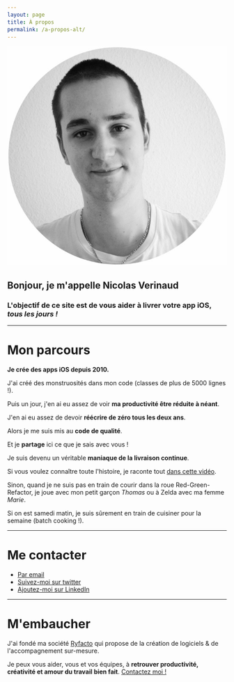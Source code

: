 ```yaml
---
layout: page
title: À propos
permalink: /a-propos-alt/
---
```


<p class="about">
  <img class="left" src="/images/2019/05/Photo-metropolis-rounded.jpg" alt="photo-de-nicolas-verinaud" />
</p>

## Bonjour, je m'appelle Nicolas Verinaud

<h3>L'objectif de ce site est de vous aider à livrer votre app iOS, <em>tous les jours !</em></h3>

<p class="clear space-top-1"></p>

---

<p class="space-top-1"></p>

# Mon parcours

__Je crée des apps iOS depuis 2010.__

J'ai créé des monstruosités dans mon code (classes de plus de 5000 lignes !).

Puis un jour, j'en ai eu assez de voir __ma productivité être réduite à néant__.

J'en ai eu assez de devoir __réécrire de zéro tous les deux ans__.

Alors je me suis mis au __code de qualité__.

Et je __partage__ ici ce que je sais avec vous !

Je suis devenu un véritable __maniaque de la livraison continue__.

Si vous voulez connaître toute l'histoire, je raconte tout [dans cette vidéo](https://youtu.be/NwL3N5vV-qw).

Sinon, quand je ne suis pas en train de courir dans la roue Red-Green-Refactor, je joue avec mon petit garçon _Thomas_ ou à Zelda avec ma femme _Marie_.

Si on est samedi matin, je suis sûrement en train de cuisiner pour la semaine (batch cooking !).

<p class="space-top-1"></p>

---

<p class="space-top-1"></p>

# Me contacter

* [Par email](mailto:nicolas.verinaud@ryfacto.fr)
* [Suivez-moi sur twitter](https://www.twitter.com/nverinaud)
* [Ajoutez-moi sur LinkedIn](https://www.linkedin.com/in/nicolas-verinaud-7829881a/)

<p class="space-top-1"></p>

---

<p class="space-top-1"></p>

# M'embaucher

J'ai fondé ma société [Ryfacto](https://www.ryfacto.fr) qui propose de la création de logiciels & de l'accompagnement sur-mesure.

Je peux vous aider, vous et vos équipes, à __retrouver productivité, créativité et amour du travail bien fait__. [Contactez moi !](mailto:nicolas.verinaud@ryfacto.fr)

